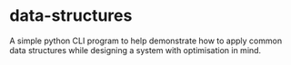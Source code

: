 # data-structures
A simple python CLI program to help demonstrate how to apply common data structures  while designing a system with optimisation in mind.
